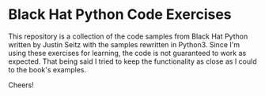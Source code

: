 # Black Hat Python Code Exercises
This repository is a collection of the code samples from Black Hat Python written by Justin Seitz with the samples rewritten in Python3. Since I'm using these exercises for learning, the code is not guaranteed to work as expected. That being said I tried to keep the functionality as close as I could to the book's examples.

Cheers!
